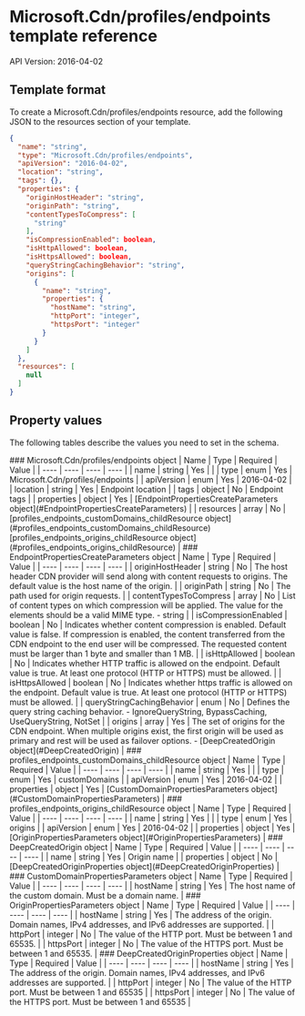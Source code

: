 # Microsoft.Cdn/profiles/endpoints template reference
API Version: 2016-04-02
## Template format

To create a Microsoft.Cdn/profiles/endpoints resource, add the following JSON to the resources section of your template.

```json
{
  "name": "string",
  "type": "Microsoft.Cdn/profiles/endpoints",
  "apiVersion": "2016-04-02",
  "location": "string",
  "tags": {},
  "properties": {
    "originHostHeader": "string",
    "originPath": "string",
    "contentTypesToCompress": [
      "string"
    ],
    "isCompressionEnabled": boolean,
    "isHttpAllowed": boolean,
    "isHttpsAllowed": boolean,
    "queryStringCachingBehavior": "string",
    "origins": [
      {
        "name": "string",
        "properties": {
          "hostName": "string",
          "httpPort": "integer",
          "httpsPort": "integer"
        }
      }
    ]
  },
  "resources": [
    null
  ]
}
```
## Property values

The following tables describe the values you need to set in the schema.

<a id="Microsoft.Cdn/profiles/endpoints" />
### Microsoft.Cdn/profiles/endpoints object
|  Name | Type | Required | Value |
|  ---- | ---- | ---- | ---- |
|  name | string | Yes |  |
|  type | enum | Yes | Microsoft.Cdn/profiles/endpoints |
|  apiVersion | enum | Yes | 2016-04-02 |
|  location | string | Yes | Endpoint location |
|  tags | object | No | Endpoint tags |
|  properties | object | Yes | [EndpointPropertiesCreateParameters object](#EndpointPropertiesCreateParameters) |
|  resources | array | No | [profiles_endpoints_customDomains_childResource object](#profiles_endpoints_customDomains_childResource) [profiles_endpoints_origins_childResource object](#profiles_endpoints_origins_childResource) |


<a id="EndpointPropertiesCreateParameters" />
### EndpointPropertiesCreateParameters object
|  Name | Type | Required | Value |
|  ---- | ---- | ---- | ---- |
|  originHostHeader | string | No | The host header CDN provider will send along with content requests to origins. The default value is the host name of the origin. |
|  originPath | string | No | The path used for origin requests. |
|  contentTypesToCompress | array | No | List of content types on which compression will be applied. The value for the elements should be a valid MIME type. - string |
|  isCompressionEnabled | boolean | No | Indicates whether content compression is enabled. Default value is false. If compression is enabled, the content transferred from the CDN endpoint to the end user will be compressed. The requested content must be larger than 1 byte and smaller than 1 MB. |
|  isHttpAllowed | boolean | No | Indicates whether HTTP traffic is allowed on the endpoint. Default value is true. At least one protocol (HTTP or HTTPS) must be allowed. |
|  isHttpsAllowed | boolean | No | Indicates whether https traffic is allowed on the endpoint. Default value is true. At least one protocol (HTTP or HTTPS) must be allowed. |
|  queryStringCachingBehavior | enum | No | Defines the query string caching behavior. - IgnoreQueryString, BypassCaching, UseQueryString, NotSet |
|  origins | array | Yes | The set of origins for the CDN endpoint. When multiple origins exist, the first origin will be used as primary and rest will be used as failover options. - [DeepCreatedOrigin object](#DeepCreatedOrigin) |


<a id="profiles_endpoints_customDomains_childResource" />
### profiles_endpoints_customDomains_childResource object
|  Name | Type | Required | Value |
|  ---- | ---- | ---- | ---- |
|  name | string | Yes |  |
|  type | enum | Yes | customDomains |
|  apiVersion | enum | Yes | 2016-04-02 |
|  properties | object | Yes | [CustomDomainPropertiesParameters object](#CustomDomainPropertiesParameters) |


<a id="profiles_endpoints_origins_childResource" />
### profiles_endpoints_origins_childResource object
|  Name | Type | Required | Value |
|  ---- | ---- | ---- | ---- |
|  name | string | Yes |  |
|  type | enum | Yes | origins |
|  apiVersion | enum | Yes | 2016-04-02 |
|  properties | object | Yes | [OriginPropertiesParameters object](#OriginPropertiesParameters) |


<a id="DeepCreatedOrigin" />
### DeepCreatedOrigin object
|  Name | Type | Required | Value |
|  ---- | ---- | ---- | ---- |
|  name | string | Yes | Origin name |
|  properties | object | No | [DeepCreatedOriginProperties object](#DeepCreatedOriginProperties) |


<a id="CustomDomainPropertiesParameters" />
### CustomDomainPropertiesParameters object
|  Name | Type | Required | Value |
|  ---- | ---- | ---- | ---- |
|  hostName | string | Yes | The host name of the custom domain. Must be a domain name. |


<a id="OriginPropertiesParameters" />
### OriginPropertiesParameters object
|  Name | Type | Required | Value |
|  ---- | ---- | ---- | ---- |
|  hostName | string | Yes | The address of the origin. Domain names, IPv4 addresses, and IPv6 addresses are supported. |
|  httpPort | integer | No | The value of the HTTP port. Must be between 1 and 65535. |
|  httpsPort | integer | No | The value of the HTTPS port. Must be between 1 and 65535. |


<a id="DeepCreatedOriginProperties" />
### DeepCreatedOriginProperties object
|  Name | Type | Required | Value |
|  ---- | ---- | ---- | ---- |
|  hostName | string | Yes | The address of the origin. Domain names, IPv4 addresses, and IPv6 addresses are supported. |
|  httpPort | integer | No | The value of the HTTP port. Must be between 1 and 65535 |
|  httpsPort | integer | No | The value of the HTTPS port. Must be between 1 and 65535 |

